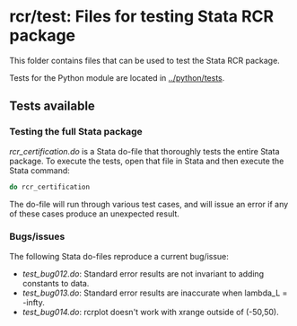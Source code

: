 # rcr/test: Files for testing Stata RCR package

This folder contains files that can be used to test the
Stata RCR package.  

Tests for the Python module are located in 
[../python/tests](../python/tests).

## Tests available

### Testing the full Stata package 

*rcr_certification.do* is a Stata do-file that thoroughly tests
the entire Stata package.  To execute the tests, open
that file in Stata and then execute the Stata command:
```stata
do rcr_certification
```
The do-file will run through various test cases, and will issue an
error if any of these cases produce an unexpected result.

### Bugs/issues

The following Stata do-files reproduce a current bug/issue:

 - *test_bug012.do*: Standard error results are not invariant to
   adding constants to data.
 - *test_bug013.do*: Standard error results are inaccurate when 
    lambda_L = -infty.
 - *test_bug014.do*: rcrplot doesn't work with xrange outside of 
   (-50,50).



